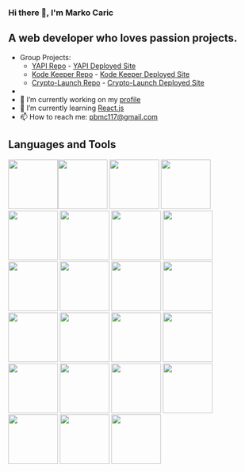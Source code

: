 ### Hi there 👋, I'm Marko Caric
## A web developer who loves passion projects. 

<!--
**m-car/m-car** is a ✨ _special_ ✨ repository because its `README.md` (this file) appears on your GitHub profile.


-->
- Group Projects: 
  -  [YAPI Repo](https://github.com/m-car/YAPI) - [YAPI Deployed Site](https://yapi-app.herokuapp.com/)
  -  [Kode Keeper Repo](https://github.com/m-car/Kode-Keeper) - [Kode Keeper Deployed Site](https://github.com/m-car/Kode-Keeper)
  -  [Crypto-Launch Repo](https://github.com/m-car/crypto-launchpad) - [Crypto-Launch Deployed Site](https://m-car.github.io/crypto-launchpad/)
-
- 🔭 I’m currently working on my [profile](https://github.com/m-car/marko_caric_portfolio) 
- 🌱 I’m currently learning [React.js](https://reactjs.org/)
- 📫 How to reach me: pbmc117@gmail.com

## Languages and Tools 
<img src="https://cdn.jsdelivr.net/gh/devicons/devicon/icons/bash/bash-original.svg" width="100"/><img src="https://cdn.jsdelivr.net/gh/devicons/devicon/icons/bootstrap/bootstrap-plain-wordmark.svg" width="100"/>
<a href="https://bulma.io/"><img src="https://cdn.jsdelivr.net/gh/devicons/devicon/icons/bulma/bulma-plain.svg" width="100"/></a>
<img src="https://cdn.jsdelivr.net/gh/devicons/devicon/icons/c/c-original.svg" width="100"/>
<img src="https://cdn.jsdelivr.net/gh/devicons/devicon/icons/css3/css3-original.svg" width="100"/>
<img src="https://cdn.jsdelivr.net/gh/devicons/devicon/icons/express/express-original.svg" width="100"/>
<a href="https://git-scm.com/downloads"><img src="https://cdn.jsdelivr.net/gh/devicons/devicon/icons/git/git-original.svg" width="100"/></a>
<img src="https://cdn.jsdelivr.net/gh/devicons/devicon/icons/github/github-original.svg" width="100"/>
<img src="https://cdn.jsdelivr.net/gh/devicons/devicon/icons/graphql/graphql-plain-wordmark.svg" width="100"/>
<img src="https://cdn.jsdelivr.net/gh/devicons/devicon/icons/handlebars/handlebars-original-wordmark.svg" width="100"/>
<img src="https://cdn.jsdelivr.net/gh/devicons/devicon/icons/heroku/heroku-original-wordmark.svg" width="100"/>
<img src="https://cdn.jsdelivr.net/gh/devicons/devicon/icons/html5/html5-original-wordmark.svg" width="100"/>
<img src="https://cdn.jsdelivr.net/gh/devicons/devicon/icons/java/java-original.svg" width="100"/>
<img src="https://cdn.jsdelivr.net/gh/devicons/devicon/icons/javascript/javascript-original.svg" width="100"/>
<img src="https://cdn.jsdelivr.net/gh/devicons/devicon/icons/jest/jest-plain.svg" width="100"/>
<img src="https://cdn.jsdelivr.net/gh/devicons/devicon/icons/jquery/jquery-original.svg" width="100"/>
<img src="https://cdn.jsdelivr.net/gh/devicons/devicon/icons/mysql/mysql-original.svg" width="100"/>
<img src="https://cdn.jsdelivr.net/gh/devicons/devicon/icons/nodejs/nodejs-original-wordmark.svg" width="100"/>
<img src="https://cdn.jsdelivr.net/gh/devicons/devicon/icons/npm/npm-original-wordmark.svg" width="100"/>
<img src="https://cdn.jsdelivr.net/gh/devicons/devicon/icons/python/python-original.svg" width="100"/>
<img src="https://cdn.jsdelivr.net/gh/devicons/devicon/icons/sequelize/sequelize-original.svg" width="100"/>
<img src="https://cdn.jsdelivr.net/gh/devicons/devicon/icons/vscode/vscode-original.svg" width="100"/>
<img src="https://cdn.jsdelivr.net/gh/devicons/devicon/icons/webpack/webpack-original.svg" width="100"/>







